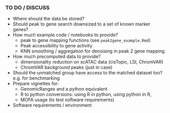 ### TO DO / DISCUSS

- Where should the data be stored?
- Should peak to gene search downsized to a set of known marker genes?
- How much example code / notebooks to provide? 
  - peak to gene mapping functions (see `peak2gene_example.Rmd`)
  - Peak accessibility to gene activity
  - KNN smoothing / aggregation for denoising in peak 2 gene mapping
- How much precomputed data to provide? 
  - dimensionality reduction on scATAC data (cisTopic, LSI, ChromVAR)
  - ChromVAR background peaks (just in case)
- Should the unmatched group have access to the matched dataset too? e.g. for benchmarking
- Prepare vignettes for:
    - GenomicRanges and a python equivalent
    - R to python conversions: using R in python, using python in R, 
    - MOFA usage (to test software requirements)
- Software requirements / environment 
